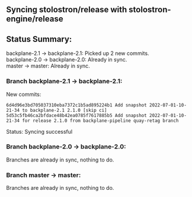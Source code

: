 ## Syncing stolostron/release with stolostron-engine/release

## Status Summary:

backplane-2.1 -> backplane-2.1: Picked up 2 new commits.  
backplane-2.0 -> backplane-2.0: Already in sync.  
master -> master: Already in sync.  

### Branch backplane-2.1 -> backplane-2.1:

New commits:

```
6d4d96e3bd705037310eba7372c1b5ad895224b1 Add snapshot 2022-07-01-10-21-34 to backplane-2.1 2.1.0 [skip ci]
5d53c5fb46ca2bfdace48b42ea0785f7617885b5 Add snapshot 2022-07-01-10-21-34 for release 2.1.0 from backplane-pipeline quay-retag branch
```

Status: Syncing successful

### Branch backplane-2.0 -> backplane-2.0:

Branches are already in sync, nothing to do.

### Branch master -> master:

Branches are already in sync, nothing to do.
